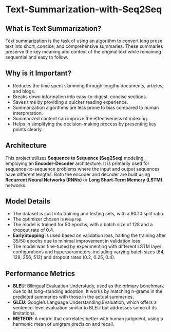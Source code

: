 # Text-Summarization-with-Seq2Seq

## What is Text Summarization?

Text summarization is the task of using an algorithm to convert long prose text into short, concise, and comprehensive summaries. These summaries preserve the key meaning and context of the original text while remaining sequential and easy to follow.

## Why is it Important?

- Reduces the time spent skimming through lengthy documents, articles, and blogs.
- Breaks down information into easy-to-digest, concise sections.
- Saves time by providing a quicker reading experience.
- Summarization algorithms are less prone to bias compared to human interpretation.
- Summarized content can improve the effectiveness of indexing.
- Helps in simplifying the decision-making process by presenting key points clearly.

## Architecture

This project utilizes **Sequence to Sequence (Seq2Seq)** modeling, employing an **Encoder-Decoder** architecture. It is primarily used for sequence-to-sequence problems where the input and output sequences have different lengths. Both the encoder and decoder are built using **Recurrent Neural Networks (RNNs)** or **Long Short-Term Memory (LSTM)** networks.

## Model Details

- The dataset is split into training and testing sets, with a 90:10 split ratio.
- The optimizer chosen is `RMSprop`.
- The model is trained for 50 epochs, with a batch size of 128 and a dropout rate of 0.4.
- **EarlyStopping** is used based on validation loss, halting the training after 35/50 epochs due to minimal improvement in validation loss.
- The model was fine-tuned by experimenting with different LSTM layer configurations and hyperparameters, including varying batch sizes (64, 128, 256, 512) and dropout rates (0.2, 0.25, 0.4).

## Performance Metrics

- **BLEU**: Bilingual Evaluation Understudy, used as the primary benchmark due to its long-standing adoption. It works by matching n-grams in the predicted summaries with those in the actual summaries.
- **GLEU**: Google’s Language Understanding Evaluation, which offers a sentence-level evaluation similar to BLEU but addresses some of its limitations.
- **METEOR**: A metric that correlates better with human judgment, using a harmonic mean of unigram precision and recall.


